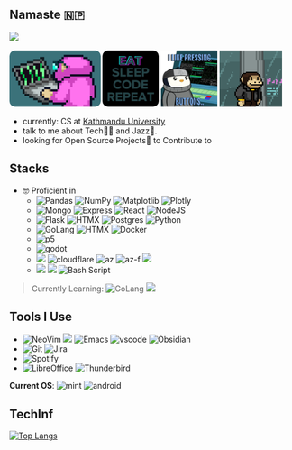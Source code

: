 ## Namaste 🇳🇵
![](https://komarev.com/ghpvc/?username=suynep&color=blueviolet)
<!--
**suynep/suynep** is a ✨ _special_ ✨ repository because its `README.md` (this file) appears on your GitHub profile.

Here are some ideas to get you started:

- 🔭 I’m currently working on ...
- 🌱 I’m currently learning ...
- 👯 I’m looking to collaborate on ...
- 🤔 I’m looking for help with ...
- 💬 Ask me about ...
- 📫 How to reach me: ...
- 😄 Pronouns: ...
- ⚡ Fun fact: ...
-->
<p float="left">
    <img src="https://github.com/suynep/suynep/blob/main/Coding%20Big%20Brain%20GIF%20by%20SMOL.gif" height=100px style="border-radius: 10px;">
    <img src="https://github.com/suynep/suynep/blob/main/Technology%20Code%20GIF%20by%20The%20Coding%20Space%20RD.gif" height=100px style="border-radius: 10px;">
    <img src="https://github.com/suynep/suynep/blob/main/Work%20Coding%20GIF%20by%20Pudgy%20Penguins.gif" height=100px>
    <img src="https://github.com/suynep/suynep/blob/main/Art%20Think%20GIF%20by%20Smolverse.gif" height=100px>
</p>

- currently: CS at [Kathmandu University](https://ku.edu.np/)
- talk to me about Tech🧑‍💻 and Jazz🎸. 
- looking for Open Source Projects🦾 to Contribute to

## Stacks
- 🤓 Proficient in
    - ![Pandas](https://img.shields.io/badge/pandas-%23150458.svg?style=for-the-badge&logo=pandas&logoColor=white) ![NumPy](https://img.shields.io/badge/numpy-%23013243.svg?style=for-the-badge&logo=numpy&logoColor=white) ![Matplotlib](https://img.shields.io/badge/Matplotlib-%23ffffff.svg?style=for-the-badge&logo=Matplotlib&logoColor=black) ![Plotly](https://img.shields.io/badge/Plotly-%233F4F75.svg?style=for-the-badge&logo=plotly&logoColor=white)
    - ![Mongo](https://img.shields.io/badge/MongoDB-4EA94B?style=for-the-badge&logo=mongodb&logoColor=white) ![Express](https://img.shields.io/badge/Express%20js-000000?style=for-the-badge&logo=express&logoColor=white) ![React](https://img.shields.io/badge/React-20232A?style=for-the-badge&logo=react&logoColor=61DAFB) ![NodeJS](https://img.shields.io/badge/Node%20js-339933?style=for-the-badge&logo=nodedotjs&logoColor=white)
    - ![Flask](https://img.shields.io/badge/Flask-000000?style=for-the-badge&logo=flask&logoColor=white) ![HTMX](https://img.shields.io/badge/%3C/%3E%20htmx-3D72D7?style=for-the-badge&logo=mysl&logoColor=white) ![Postgres](https://img.shields.io/badge/postgres-%23316192.svg?style=for-the-badge&logo=postgresql&logoColor=white) ![Python](https://img.shields.io/badge/python-3670A0?style=for-the-badge&logo=python&logoColor=ffdd54)
    - ![GoLang](https://img.shields.io/badge/Go-00ADD8?style=for-the-badge&logo=go&logoColor=white) ![HTMX](https://img.shields.io/badge/%3C/%3E%20htmx-3D72D7?style=for-the-badge&logo=mysl&logoColor=white) ![Docker](https://img.shields.io/badge/docker-%230db7ed.svg?style=for-the-badge&logo=docker&logoColor=white)
    - ![p5](https://img.shields.io/badge/p5%20js-ED225D?style=for-the-badge&logo=p5dotjs&logoColor=white)
    - ![godot](https://img.shields.io/badge/Godot-478CBF?style=for-the-badge&logo=GodotEngine&logoColor=white)
    - ![](https://img.shields.io/badge/Docker-2CA5E0?style=for-the-badge&logo=docker&logoColor=white) ![cloudflare](https://img.shields.io/badge/Cloudflare-F38020?style=for-the-badge&logo=Cloudflare&logoColor=white) ![az](https://img.shields.io/badge/Azure_DevOps-0078D7?style=for-the-badge&logo=azure-devops&logoColor=white) ![az-f](https://img.shields.io/badge/Azure_Functions-0062AD?style=for-the-badge&logo=azure-functions&logoColor=white) ![](https://img.shields.io/badge/Railway-131415?style=for-the-badge&logo=railway&logoColor=white)
    - ![](https://img.shields.io/badge/Postman-FF6C37?style=for-the-badge&logo=Postman&logoColor=white) ![](https://img.shields.io/badge/burpsuite-FF6633?style=for-the-badge&logo=burpsuite&logoColor=white) ![Bash Script](https://img.shields.io/badge/bash_script-%23121011.svg?style=for-the-badge&logo=gnu-bash&logoColor=white)
  
> Currently Learning: ![GoLang](https://img.shields.io/badge/Go-00ADD8?style=for-the-badge&logo=go&logoColor=white)  ![](https://img.shields.io/badge/fastapi-109989?style=for-the-badge&logo=FASTAPI&logoColor=white)

## Tools I Use
- ![NeoVim](https://img.shields.io/badge/NeoVim-%2357A143.svg?&style=for-the-badge&logo=neovim&logoColor=white) ![](https://img.shields.io/badge/tmux-1BB91F?style=for-the-badge&logo=tmux&logoColor=white) ![Emacs](https://img.shields.io/badge/Emacs-%237F5AB6.svg?&style=for-the-badge&logo=gnu-emacs&logoColor=white) ![vscode](https://img.shields.io/badge/VSCode-0078D4?style=for-the-badge&logo=visual%20studio%20code&logoColor=white) ![Obsidian](https://img.shields.io/badge/Obsidian-%23483699.svg?style=for-the-badge&logo=obsidian&logoColor=white)
- ![Git](https://img.shields.io/badge/git-%23F05033.svg?style=for-the-badge&logo=git&logoColor=white) ![Jira](https://img.shields.io/badge/jira-%230A0FFF.svg?style=for-the-badge&logo=jira&logoColor=white)
- ![Spotify](https://img.shields.io/badge/Spotify-1ED760?style=for-the-badge&logo=spotify&logoColor=white)
- ![LibreOffice](https://img.shields.io/badge/LibreOffice-%2318A303?style=for-the-badge&logo=LibreOffice&logoColor=white) ![Thunderbird](https://img.shields.io/badge/Thunderbird-0A84FF.svg?style=for-the-badge&logo=Thunderbird&logoColor=white)

**Current OS**: ![mint](https://img.shields.io/badge/Linux_Mint-87CF3E?style=for-the-badge&logo=linux-mint&logoColor=white) ![android](https://img.shields.io/badge/Android-3DDC84?style=for-the-badge&logo=android&logoColor=white)

## TechInf
[![Top Langs](https://github-readme-stats.vercel.app/api/top-langs/?username=suynep&theme=cobalt&layout=donut)](https://github.com/anuraghazra/github-readme-stats)

